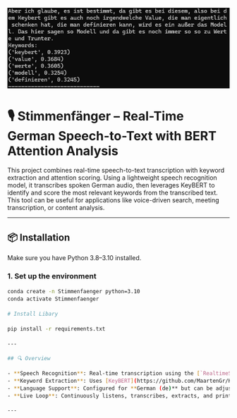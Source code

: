 <p align="left">
<img src="https://github.com/annadie/Stimmenfaenger/blob/main/assets/screen.png">
</p>

# 🎙️ Stimmenfänger – Real-Time German Speech-to-Text with BERT Attention Analysis

This project combines real-time speech-to-text transcription with keyword extraction and attention scoring. Using a lightweight speech recognition model, it transcribes spoken German audio, then leverages KeyBERT to identify and score the most relevant keywords from the transcribed text. This tool can be useful for applications like voice-driven search, meeting transcription, or content analysis.

---

## 📦 Installation

Make sure you have Python 3.8–3.10 installed.

### 1. Set up the environment

```bash
conda create -n Stimmenfaenger python=3.10
conda activate Stimmenfaenger

# Install Libary

pip install -r requirements.txt

---

## 🔍 Overview

- **Speech Recognition**: Real-time transcription using the [`RealtimeSTT`](https://github.com/Uberi/speech_recognition) interface.
- **Keyword Extraction**: Uses [KeyBERT](https://github.com/MaartenGr/KeyBERT) with the `sentence-transformers/LaBSE` model to score and extract keywords from the transcribed speech.
- **Language Support**: Configured for **German (de)** but can be adjusted.
- **Live Loop**: Continuously listens, transcribes, extracts, and prints keywords until interrupted.

---




